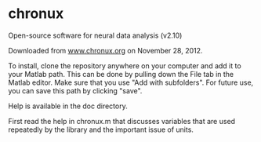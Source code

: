 chronux
=======

Open-source software for neural data analysis (v2.10)

Downloaded from www.chronux.org on November 28, 2012.

To install, clone the repository anywhere on your computer and
add it to your Matlab path. This can be done by pulling down the 
File tab in the Matlab editor. Make sure that you use "Add with
subfolders". For future use, you can save this path by clicking 
"save".

Help is available in the doc directory.

First read the help in chronux.m that discusses variables that
are used repeatedly by the library and the important issue of
units.
